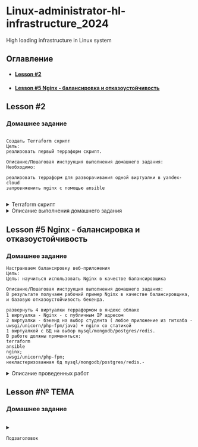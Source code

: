 # Linux-administrator-hl-infrastructure_2024
High loading infrastructure in Linux system

## Оглавление

- #### <a href="#hl-infrastructure-_-lesson-2"> Lesson #2 </a>
- #### <a href="#lesson-5-nginx---балансировка-и-отказоустойчивость"> Lesson #5 Nginx - балансировка и отказоустойчивость </a>


## Lesson #2

### Домашнее задание

```

Создать Terraform скрипт
Цель:
реализовать первый терраформ скрипт.

Описание/Пошаговая инструкция выполнения домашнего задания:
Необходимо:

реализовать терраформ для разворачивания одной виртуалки в yandex-cloud
запровиженить nginx с помощью ansible


```

<details>
	<summary>
		Terraform скрипт
	</summary>
	
```
В рабочем каталоге Терраформа в результате выполнения домашнего задания сформировалось следующее дерево
.
├── images.ini
├── main.tf
├── nginx.yml
├── terraform.tfstate
├── terraform.tfstate.backup
└── variables.tf

Файлы во вложении
images.ini - в файл выгружен результат выполнения команды "yc compute image list --folder-id standard-images"
main.tf - основной рабочий файл терраформа
nginx.yml - playbook ansible для обновления пакетов и установки nginx на новой ВМ.
variables.tf - переменные

```
</details>

<details>
	<summary>
		Описание выполнения домашнего задания
	</summary>

```
Во вложении лежит несколько скриншотов подтверждающих выполнение задания. На одном скриншоте видно листинг выполнения скрипта терраформ и плейбука ансибл с успешным завершением работы, на втором продемонстрирована работа nginx с настройками по-умолчанию.

Для выполнения домашнего задания потребовалось настроить подключение к yandex cloud, установить терраформ на рабочейй машине.
Далее в новом каталоге проинициировал новый терраформ проект (terraform init), Написал скрипт для разворачивания ВМ и скрипт для ансибл. Проверка (terraform plan) и запуск на выполнение (terraform apply).

```

</details>


## Lesson #5 Nginx - балансировка и отказоустойчивость

### Домашнее задание

```
Настраиваем балансировку веб-приложения
Цель:
Цель: научиться использовать Nginx в качестве балансировщика

Описание/Пошаговая инструкция выполнения домашнего задания:
В результате получаем рабочий пример Nginx в качестве балансировщика, и базовую отказоустойчивость бекенда.

развернуть 4 виртуалки терраформом в яндекс облаке
1 виртуалка - Nginx - с публичным IP адресом
2 виртуалки - бэкенд на выбор студента ( любое приложение из гитхаба - uwsgi/unicorn/php-fpm/java) + nginx со статикой
1 виртуалкой с БД на выбор mysql/mongodb/postgres/redis.
В работе должны применяться:
terraform
ansible
nginx;
uwsgi/unicorn/php-fpm;
некластеризованная бд mysql/mongodb/postgres/redis.-

```

<details>	
	<summary>
		Описание проведенных работ
	</summary>
	
Весь матерриал прикреплен к работе.
В процессе выполнения домашнего задания мною был настроен Terraform манифест с использованием ansible для настройки серверов.
Манифест в облаке разворачивает 4 ВМ. Настраивает 2 ВМ под фронт и бэк, 1 ВМ настраивает как балансировщик нагрузки и одна ВМ обслуживает оба ВМ на которых установлен Django  CMS. В процессе установился Django в дэмо режиме. Ниже продеманстрирую работу балансировщика:

* Успешное выполнение скрипта Терраформа:
<img width="1308" alt="Снимок экрана 2024-05-21 в 11 21 09" src="https://github.com/Ashtrey9155/Linux-administrator-hl-infrastructure_2024/assets/38426414/e9d0457a-cbed-4959-b8d2-9cb734a1f070">

* Работа обоих ВМ серверов с установленными Django CMS. Рабочий порт 8081
<img width="1385" alt="Снимок экрана 2024-05-21 в 11 54 18" src="https://github.com/Ashtrey9155/Linux-administrator-hl-infrastructure_2024/assets/38426414/023d1ed1-7b93-4673-82cf-bad992817ce1">
<img width="1389" alt="Снимок экрана 2024-05-21 в 11 54 26" src="https://github.com/Ashtrey9155/Linux-administrator-hl-infrastructure_2024/assets/38426414/a5448764-a02e-474e-8d8d-f8b78d0afbc9">

* Работа NGINX на стандартном порту:
  <img width="1388" alt="Снимок экрана 2024-05-21 в 11 54 37" src="https://github.com/Ashtrey9155/Linux-administrator-hl-infrastructure_2024/assets/38426414/60e7e6b6-d989-4897-8402-60047fe7f82e">

* Далее остановим работу сервера СУБД PostgreSQL:
<img width="1317" alt="Снимок экрана 2024-05-21 в 12 17 14" src="https://github.com/Ashtrey9155/Linux-administrator-hl-infrastructure_2024/assets/38426414/aecc4bce-efd2-4518-80a5-f4b2418708a1">

* Проверим сможем ли войти в админку:
<img width="1058" alt="Снимок экрана 2024-05-21 в 12 18 57" src="https://github.com/Ashtrey9155/Linux-administrator-hl-infrastructure_2024/assets/38426414/56c0d968-4e71-4e09-8fad-628a811badfa">

Как мы можем заметить, в админ панель войти не можем. NGINX при этом отдает следующую страницу:
<img width="1208" alt="Снимок экрана 2024-05-21 в 12 18 52" src="https://github.com/Ashtrey9155/Linux-administrator-hl-infrastructure_2024/assets/38426414/865a59d9-d45d-4975-97d5-137857a24216">

*Теперь на одной ВМ созданим нового пользователя:
<img width="1016" alt="Снимок экрана 2024-05-21 в 12 26 45" src="https://github.com/Ashtrey9155/Linux-administrator-hl-infrastructure_2024/assets/38426414/57b436a4-cdd3-45b7-b58f-a02b186c26a8">
<img width="1091" alt="Снимок экрана 2024-05-21 в 12 27 11" src="https://github.com/Ashtrey9155/Linux-administrator-hl-infrastructure_2024/assets/38426414/bcb73d00-1e80-401b-ad16-e7e9da2b3977">

* Проверим на второй ВМ проверим, что пользователь там появился:
<img width="1101" alt="Снимок экрана 2024-05-21 в 12 27 20" src="https://github.com/Ashtrey9155/Linux-administrator-hl-infrastructure_2024/assets/38426414/8b29c720-ebe5-4afd-b73e-a9383a91f3dc">

Как мы видим, обе ВМ настроены на работу с вынесенной БД

* Теперь остановим один из серверов ВМ:
<img width="1011" alt="Снимок экрана 2024-05-21 в 12 31 16" src="https://github.com/Ashtrey9155/Linux-administrator-hl-infrastructure_2024/assets/38426414/98295788-b1b2-4781-85a0-180cee8cb240">

Проверим WEB
<img width="946" alt="Снимок экрана 2024-05-21 в 12 31 30" src="https://github.com/Ashtrey9155/Linux-administrator-hl-infrastructure_2024/assets/38426414/dc713988-92ae-4f54-9d74-3fa1786b8e24">

А теперь на балансировщике проверим работу

https://github.com/Ashtrey9155/Linux-administrator-hl-infrastructure_2024/assets/38426414/f9aaeb4a-f60b-4472-8d5d-d0b2b8e9414c

ВСЕ РАБОТАЕТ!

</details>


## Lesson #№ ТЕМА

### Домашнее задание

```

```

<details><summary>

`Подзаголовок`

</summary>
	
```

```

</details>
